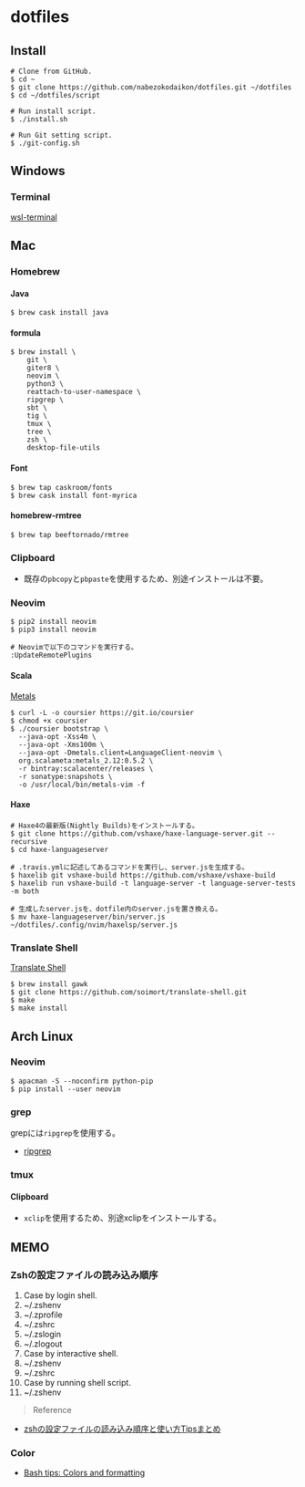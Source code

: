 # dotfiles
## Install
```
# Clone from GitHub.
$ cd ~
$ git clone https://github.com/nabezokodaikon/dotfiles.git ~/dotfiles
$ cd ~/dotfiles/script

# Run install script.
$ ./install.sh

# Run Git setting script.
$ ./git-config.sh
```

## Windows
### Terminal
[wsl-terminal](https://goreliu.github.io/wsl-terminal/)


## Mac
### Homebrew
#### Java
```
$ brew cask install java
```
#### formula
```
$ brew install \
    git \
    giter8 \
    neovim \
    python3 \
    reattach-to-user-namespace \
    ripgrep \
    sbt \
    tig \
    tmux \
    tree \
    zsh \
    desktop-file-utils
```
#### Font
```
$ brew tap caskroom/fonts 
$ brew cask install font-myrica
```
#### homebrew-rmtree
```
$ brew tap beeftornado/rmtree
```

### Clipboard
* 既存の`pbcopy`と`pbpaste`を使用するため、別途インストールは不要。

### Neovim
```
$ pip2 install neovim
$ pip3 install neovim

# Neovimで以下のコマンドを実行する。
:UpdateRemotePlugins
```
#### Scala
[Metals](http://scalameta.org/metals/docs/editors/vim.html)
```
$ curl -L -o coursier https://git.io/coursier
$ chmod +x coursier
$ ./coursier bootstrap \
  --java-opt -Xss4m \
  --java-opt -Xms100m \
  --java-opt -Dmetals.client=LanguageClient-neovim \
  org.scalameta:metals_2.12:0.5.2 \
  -r bintray:scalacenter/releases \
  -r sonatype:snapshots \
  -o /usr/local/bin/metals-vim -f
```
#### Haxe
```
# Haxe4の最新版(Nightly Builds)をインストールする。
$ git clone https://github.com/vshaxe/haxe-language-server.git --recursive
$ cd haxe-languageserver

# .travis.ymlに記述してあるコマンドを実行し、server.jsを生成する。
$ haxelib git vshaxe-build https://github.com/vshaxe/vshaxe-build
$ haxelib run vshaxe-build -t language-server -t language-server-tests -m both

# 生成したserver.jsを、dotfile内のserver.jsを置き換える。
$ mv haxe-languageserver/bin/server.js ~/dotfiles/.config/nvim/haxelsp/server.js
```

### Translate Shell
[Translate Shell](https://github.com/soimort/translate-shell)
```
$ brew install gawk
$ git clone https://github.com/soimort/translate-shell.git
$ make
$ make install
```

## Arch Linux
### Neovim
```
$ apacman -S --noconfirm python-pip 
$ pip install --user neovim
```
### grep
grepには`ripgrep`を使用する。
* [ripgrep](https://github.com/BurntSushi/ripgrep)
### tmux
#### Clipboard
* `xclip`を使用するため、別途xclipをインストールする。


## MEMO
### Zshの設定ファイルの読み込み順序
1. Case by login shell.
  1. ~/.zshenv
  1. ~/.zprofile
  1. ~/.zshrc
  1. ~/.zslogin
  1. ~/.zlogout
1. Case by interactive shell.
  1. ~/.zshenv
  1. ~/.zshrc
1. Case by running shell script.
  1. ~/.zshenv

>Reference
* [zshの設定ファイルの読み込み順序と使い方Tipsまとめ](http://qiita.com/muran001/items/7b104d33f5ea3f75353f)
### Color
* [Bash tips: Colors and formatting](http://misc.flogisoft.com/bash/tip_colors_and_formatting)
